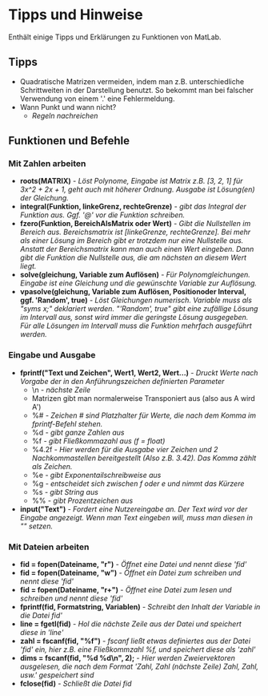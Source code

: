# Tipps und Hinweise
Enthält einige Tipps und Erklärungen zu Funktionen von MatLab. 

## Tipps

- Quadratische Matrizen vermeiden, indem man z.B. unterschiedliche Schrittweiten in der Darstellung benutzt. So bekommt man bei falscher Verwendung von einem '.' eine Fehlermeldung.
- Wann Punkt und wann nicht?
    - *Regeln nachreichen*

## Funktionen und Befehle

### Mit Zahlen arbeiten
- **roots(MATRIX)** - *Löst Polynome, Eingabe ist Matrix z.B. [3, 2, 1] für 3x^2 + 2x + 1, geht auch mit höherer Ordnung. Ausgabe ist Lösung(en) der Gleichung.*
- **integral(Funktion, linkeGrenz, rechteGrenze)** - *gibt das Integral der Funktion aus. Ggf. '@' vor die Funktion schreiben.*
- **fzero(Funktion, BereichAlsMatrix oder Wert)** - *Gibt die Nullstellen im Bereich aus. Bereichsmatrix ist [linkeGrenze, rechteGrenze]. Bei mehr als einer Lösung im Bereich gibt er trotzdem nur eine Nullstelle aus. Anstatt der Bereichsmatrix kann man auch einen Wert eingeben. Dann gibt die Funktion die Nullstelle aus, die am nächsten an diesem Wert liegt.*
- **solve(gleichung, Variable zum Auflösen)** - *Für Polynomgleichungen. Eingabe ist eine Gleichung und die gewünschte Variable zur Auflösung.*
- **vpasolve(gleichung, Variable zum Auflösen, Positionoder Interval, ggf. 'Random', true)** - *Löst Gleichungen numerisch. Variable muss als "syms x;" deklariert werden. "'Random', true" gibt eine zufällige Lösung im Intervall aus, sonst wird immer die geringste Lösung ausgegeben. Für alle Lösungen im Intervall muss die Funktion mehrfach ausgeführt werden.*
  
### Eingabe und Ausgabe
- **fprintf("Text und Zeichen", Wert1, Wert2, Wert...)** - *Druckt Werte nach Vorgabe der in den Anführungszeichen definierten Parameter*
    - \n *- nächste Zeile*
    - Matrizen gibt man normalerweise Transponiert aus (also aus A wird A')
    - %# *- Zeichen # sind Platzhalter für Werte, die nach dem Komma im fprintf-Befehl stehen.*
    - %d *- gibt ganze Zahlen aus*
    - %f *- gibt Fließkommazahl aus (f = float)*
    - %4.2f *- Hier werden für die Ausgabe vier Zeichen und 2 Nachkommastellen bereitgestellt (Also z.B. 3.42). Das Komma zählt als Zeichen.*
    - %e *- gibt Exponentailschreibweise aus*
    - %g *- entscheidet sich zwischen f oder e und nimmt das Kürzere*
    - %s *- gibt String aus*
    - %% *- gibt Prozentzeichen aus*
- **input("Text")** - *Fordert eine Nutzereingabe an. Der Text wird vor der Eingabe angezeigt. Wenn man Text eingeben will, muss man diesen in "" setzen.*

### Mit Dateien arbeiten
- **fid = fopen(Dateiname, "r")** - *Öffnet eine Datei und nennt diese 'fid'*
- **fid = fopen(Dateiname, "w")** - *Öffnet ein Datei zum schreiben und nennt diese 'fid'*
- **fid = fopen(Dateiname, "r+")** - *Öffnet eine Datei zum lesen und schreiben und nennt diese 'fid'*
- **fprintf(fid, Formatstring, Variablen)** - *Schreibt den Inhalt der Variable in die Datei fid'*
- **line = fgetl(fid)** - *Hol die nächste Zeile aus der Datei und speichert diese in 'line'*
- **zahl = fscanf(fid, "%f")** - *fscanf ließt etwas definiertes aus der Datei 'fid' ein, hier z.B. eine Fließkommzahl %f, und speichert diese als 'zahl'*
- **dims = fscanf(fid, "%d %d\n", 2);** - *Hier werden Zweiervektoren ausgelesen, die nach dem Format 'Zahl, Zahl (nächste Zeile) Zahl, Zahl, usw.' gespeichert sind*
- **fclose(fid)** - *Schließt die Datei fid*
